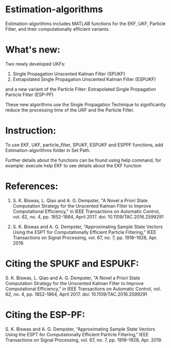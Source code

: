 # Estimation-algorithms
Estimation-algorithms includes MATLAB functions for the EKF, UKF, Particle Filter, and their computationally efficient variants.
# What's new:
Two newly developed UKFs: 
1. Single Propagation Unscented Kalman Filter (SPUKF)
2. Extrapolated Single Propagation Unscented Kalman Filter (ESPUKF) 

and a new variant of the Particle Filter:
Extrapolated Single Propagation Particle Filter (ESP-PF)

These new algorithms use the Single Propagation Technique to significantly reduce the processing time of the UKF and the Particle Filter.

# Instruction:
To use EKF, UKF, particle_filter, SPUKF, ESPUKF and ESPPF functions, add Estimation-algorithms folder in Set Path.

Further details about the functions can be found using help command, for example: execute help EKF to see details about the EKF function

# References:
1. S. K. Biswas, L. Qiao and A. G. Dempster, "A Novel a Priori State Computation Strategy for the Unscented Kalman Filter to Improve Computational Efficiency," in IEEE Transactions on Automatic Control, vol. 62, no. 4, pp. 1852-1864, April 2017. doi: 10.1109/TAC.2016.2599291 

2. S. K. Biswas and A. G. Dempster, “Approximating Sample State Vectors Using the ESPT for Computationally Efficient Particle Filtering,” IEEE Transactions on Signal Processing, vol. 67, no. 7, pp. 1918–1928, Apr. 2019.

# Citing the SPUKF and ESPUKF:
S. K. Biswas, L. Qiao and A. G. Dempster, "A Novel a Priori State Computation Strategy for the Unscented Kalman Filter to Improve Computational Efficiency," in IEEE Transactions on Automatic Control, vol. 62, no. 4, pp. 1852-1864, April 2017. doi: 10.1109/TAC.2016.2599291 

# Citing the ESP-PF:
S. K. Biswas and A. G. Dempster, “Approximating Sample State Vectors Using the ESPT for Computationally Efficient Particle Filtering,” IEEE Transactions on Signal Processing, vol. 67, no. 7, pp. 1918–1928, Apr. 2019.

